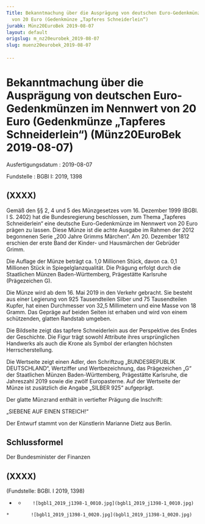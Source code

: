 ```yaml
---
Title: Bekanntmachung über die Ausprägung von deutschen Euro-Gedenkmünzen im Nennwert
  von 20 Euro (Gedenkmünze „Tapferes Schneiderlein“)
jurabk: Münz20EuroBek 2019-08-07
layout: default
origslug: m_nz20eurobek_2019-08-07
slug: muenz20eurobek_2019-08-07

---
```


# Bekanntmachung über die Ausprägung von deutschen Euro-Gedenkmünzen im Nennwert von 20 Euro (Gedenkmünze „Tapferes Schneiderlein“) (Münz20EuroBek 2019-08-07)

Ausfertigungsdatum
:   2019-08-07

Fundstelle
:   BGBl I: 2019, 1398


## (XXXX)

Gemäß den §§ 2, 4 und 5 des Münzgesetzes vom 16. Dezember 1999 (BGBl.
I S. 2402) hat die Bundesregierung beschlossen, zum Thema „Tapferes
Schneiderlein“ eine deutsche Euro-Gedenkmünze im Nennwert von 20 Euro
prägen zu lassen. Diese Münze ist die achte Ausgabe im Rahmen der 2012
begonnenen Serie „200 Jahre Grimms Märchen“. Am 20. Dezember 1812
erschien der erste Band der Kinder- und Hausmärchen der Gebrüder
Grimm.

Die Auflage der Münze beträgt ca. 1,0 Millionen Stück, davon ca. 0,1
Millionen Stück in Spiegelglanzqualität. Die Prägung erfolgt durch die
Staatlichen Münzen Baden-Württemberg, Prägestätte Karlsruhe
(Prägezeichen G).

Die Münze wird ab dem 16. Mai 2019 in den Verkehr gebracht. Sie
besteht aus einer Legierung von 925 Tausendteilen Silber und 75
Tausendteilen Kupfer, hat einen Durchmesser von 32,5 Millimetern und
eine Masse von 18 Gramm. Das Gepräge auf beiden Seiten ist erhaben und
wird von einem schützenden, glatten Randstab umgeben.

Die Bildseite zeigt das tapfere Schneiderlein aus der Perspektive des
Endes der Geschichte. Die Figur trägt sowohl Attribute ihres
ursprünglichen Handwerks als auch die Krone als Symbol der erlangten
höchsten Herrscherstellung.

Die Wertseite zeigt einen Adler, den Schriftzug „BUNDESREPUBLIK
DEUTSCHLAND“, Wertziffer und Wertbezeichnung, das Prägezeichen „G“ der
Staatlichen Münzen Baden-Württemberg, Prägestätte Karlsruhe, die
Jahreszahl 2019 sowie die zwölf Europasterne. Auf der Wertseite der
Münze ist zusätzlich die Angabe „SILBER 925“ aufgeprägt.

Der glatte Münzrand enthält in vertiefter Prägung die Inschrift:

„SIEBENE AUF EINEN STREICH!“

Der Entwurf stammt von der Künstlerin Marianne Dietz aus Berlin.


## Schlussformel

Der Bundesminister der Finanzen


## (XXXX)

(Fundstelle: BGBl. I 2019, 1398)


*    *        ![bgbl1_2019_j1398-1_0010.jpg](bgbl1_2019_j1398-1_0010.jpg)
    *        ![bgbl1_2019_j1398-1_0020.jpg](bgbl1_2019_j1398-1_0020.jpg)


